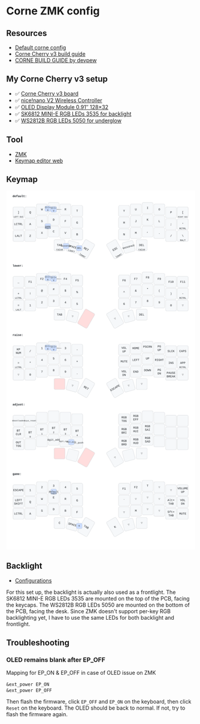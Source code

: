 # Corne ZMK config

## Resources
- [Default corne config](https://github.com/zmkfirmware/zmk/blob/main/app/boards/shields/corne/corne.conf)
- [Corne Cherry v3 build guide](https://github.com/foostan/crkbd/blob/main/corne-cherry/doc/v3/buildguide_en.md)
- [CORNE BUILD GUIDE by devpew](https://devpew.com/blog/corne-eng/)

## My Corne Cherry v3 setup
- ✅ [Corne Cherry v3 board](https://kriscables.com/product/corne-cherry-kit/)
- ✅ [nice!nano V2 Wireless Controller](https://kriscables.com/product/nicenano/)
- ✅ [OLED Display Module 0.91″ 128×32](https://kriscables.com/product/oled-display/)
- ✅ [SK6812 MINI-E RGB LEDs 3535 for backlight](https://kriscables.com/product/sk6812mini-e-rgb-leds/)
- ✅ [WS2812B RGB LEDs 5050 for underglow](https://kriscables.com/product/ws2812b-rgb-led/)

## Tool
- [ZMK](https://zmk.dev/)
- [Keymap editor web](https://nickcoutsos.github.io/keymap-editor/)

## Keymap

![Keymap](keymap-drawer/corne.svg)

## Backlight

- [Configurations](https://github.com/zmkfirmware/zmk/pull/1895/files#diff-cbfa08fa13ebf5e1f3e9ffbe7ac696a072575071a36bf6ab139d7a152ab38811R166)

For this set up, the backlight is actually also used as a frontlight. The SK6812 MINI-E RGB LEDs 3535 are mounted on the top of the PCB, facing the keycaps. The WS2812B RGB LEDs 5050 are mounted on the bottom of the PCB, facing the desk. Since ZMK doesn't support per-key RGB backlighting yet, I have to use the same LEDs for both backlight and frontlight.

## Troubleshooting

### OLED remains blank after EP_OFF
Mapping for EP_ON & EP_OFF in case of OLED issue on ZMK
```
&ext_power EP_ON
&ext_power EP_OFF
```

Then flash the firmware, click `EP_OFF` and `EP_ON` on the keyboard, then click `Reset` on the keyboard. The OLED should be back to normal. If not, try to flash the firmware again.
